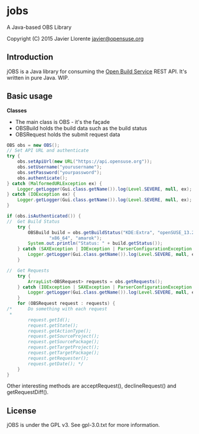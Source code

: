 # jobs
A Java-based OBS Library

Copyright (C) 2015 Javier Llorente <javier@opensuse.org>

Introduction
---------------
jOBS is a Java library for consuming the [Open Build Service](https://openbuildservice.org/) REST API.
It's written in pure Java.
WIP.

Basic usage
---------------

**Classes**
- The main class is OBS - it's the façade
- OBSBuild holds the build data such as the build status
- OBSRequest holds the submit request data

```java
OBS obs = new OBS();
// Set API URL and authenticate
try {
    obs.setApiUrl(new URL("https://api.opensuse.org"));
    obs.setUsername("yourusername");
    obs.setPassword("yourpassword");
    obs.authenticate();
} catch (MalformedURLException ex) {
    Logger.getLogger(Gui.class.getName()).log(Level.SEVERE, null, ex);
} catch (IOException ex) {
    Logger.getLogger(Gui.class.getName()).log(Level.SEVERE, null, ex);
}

if (obs.isAuthenticated()) {
//  Get Build Status
    try {
        OBSBuild build = obs.getBuildStatus("KDE:Extra", "openSUSE_13.2", 
                "x86_64", "amarok");
        System.out.println("Status: " + build.getStatus());
    } catch (SAXException | IOException | ParserConfigurationException ex) {
        Logger.getLogger(Gui.class.getName()).log(Level.SEVERE, null, ex);
    }

//  Get Requests
    try {
        ArrayList<OBSRequest> requests = obs.getRequests();
    } catch (IOException | SAXException | ParserConfigurationException ex) {
        Logger.getLogger(Gui.class.getName()).log(Level.SEVERE, null, ex);
    }
    for (OBSRequest request : requests) {
/*      Do something with each request
 *   
        request.getId();
        request.getState();
        request.getActionType();
        request.getSourceProject();
        request.getSourcePackage();
        request.getTargetProject();
        request.getTargetPackage();
        request.getRequester();
        request.getDate(); */
    }
}


```

Other interesting methods are acceptRequest(), declineRequest() and getRequestDiff().


License
---------------
jOBS is under the GPL v3. See gpl-3.0.txt for more information.